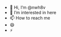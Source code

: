 - 👋 Hi, I’m @nwh8v
- 👀 I’m interested in here
- 📫 How to reach me  
- 😄
- ⚡ 

<!---
nwh8v/nwh8v is a ✨ special ✨ repository because its `README.md` (this file) appears on your GitHub profile.
You can click the Preview link to take a look at your changes.
--->
